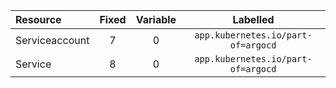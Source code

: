 

|Resource|Fixed|Variable|Labelled|
|:-|:-:|:-:|:-:|
|Serviceaccount|7|0|`app.kubernetes.io/part-of=argocd`|
|Service|8|0|`app.kubernetes.io/part-of=argocd`|
